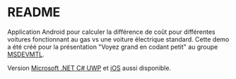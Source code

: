 # README #

Application Android pour calculer la différence de coût pour différentes voitures fonctionnant au gas vs une voiture électrique standard. Cette demo a été créé pour la présentation "Voyez grand en codant petit" au groupe [MSDEVMTL](http://www.meetup.com/msdevmtl/events/223840239/).

Version [Microsoft .NET C# UWP](https://github.com/Analystik/Cars) et [iOS](https://github.com/Analystik/Cars.iOS) aussi disponible.